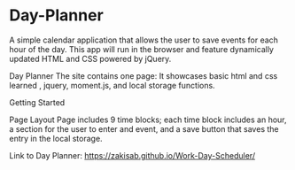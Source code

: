 
# Day-Planner
A simple calendar application that allows the user to save events for each hour of the day. This app will run in the browser and feature dynamically updated HTML and CSS powered by jQuery.


Day Planner
The site contains one page:
It showcases basic html and css learned , jquery, moment.js, and local storage functions.

Getting Started

Page Layout
Page includes 9 time blocks; each time block includes an hour, a section for the user to enter and event, and a save button that saves the entry in the local storage.
  

Link to Day Planner: 
https://zakisab.github.io/Work-Day-Scheduler/




